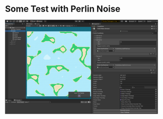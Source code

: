 # Some Test with Perlin Noise

![alt text](https://github.com/s4p0/no_pirate_game/blob/e2e647dc5e7bbf218d8d821e2dbb563bee35ef59/cover.png?raw=true)


